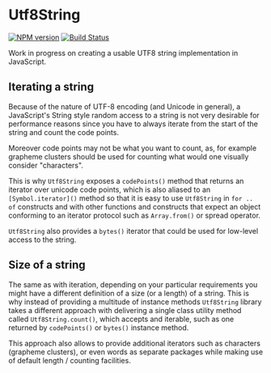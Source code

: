 # Utf8String

[![NPM version](https://badge.fury.io/js/utf8string.svg)](https://npmjs.org/package/utf8string)
[![Build Status][travis-image]][travis-url]

[project-url]: https://github.com/grassator/utf8string
[travis-url]: https://travis-ci.org/grassator/utf8string
[travis-image]: https://travis-ci.org/grassator/utf8string.svg?branch=master

Work in progress on creating a usable UTF8 string implementation in JavaScript.


## Iterating a string

Because of the nature of UTF-8 encoding (and Unicode in general),
a JavaScript's String style random access to a string is not very
desirable for performance reasons since you have to always iterate
from the start of the string and count the code points.

Moreover code points may not be what you want to count, as, for
example grapheme clusters should be used for counting what would
one visually consider "characters".

This is why `Utf8String` exposes a `codePoints()` method that
returns an iterator over unicode code points, which is also
aliased to an `[Symbol.iterator]()` method so that it is easy
to use `Utf8String` in `for .. of` constructs and with other
functions and constructs that expect an object conforming to an
iterator protocol such as `Array.from()` or spread operator.

`Utf8String` also provides a `bytes()` iterator that could
be used for low-level access to the string.

## Size of a string

The same as with iteration, depending on your particular requirements
you might have a different definition of a size (or a length) of a
string. This is why instead of providing a multitude of instance
methods `Utf8String` library takes a different approach with
delivering a single class utility method called `Utf8String.count()`,
which accepts and iterable, such as one returned by `codePoints()`
or `bytes()` instance method.

This approach also allows to provide additional iterators such as
characters (grapheme clusters), or even words as separate packages
while making use of default length / counting facilities.
